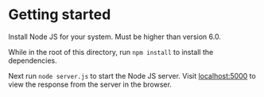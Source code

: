 # Getting started

Install Node JS for your system. Must be higher than version 6.0.

While in the root of this directory, run `npm install` to install the dependencies.

Next run `node server.js` to start the Node JS server. Visit [localhost:5000](http://localhost:5000) to view the response from the server in the browser.
